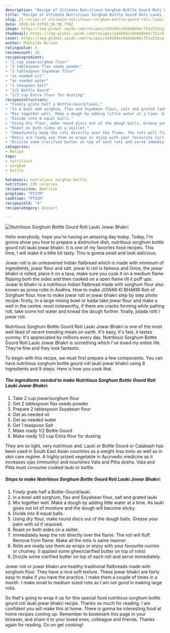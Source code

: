 ```yaml
---
description: "Recipe of Ultimate Nutritious Sorghum Bottle Gourd Roti Lauki Jowar Bhakri"
title: "Recipe of Ultimate Nutritious Sorghum Bottle Gourd Roti Lauki Jowar Bhakri"
slug: 21-recipe-of-ultimate-nutritious-sorghum-bottle-gourd-roti-lauki-jowar-bhakri
date: 2020-04-23T03:36:56.770Z
image: https://img-global.cpcdn.com/recipes/a342d4ce5b8dde04/751x532cq70/nutritious-sorghum-bottle-gourd-roti-lauki-jowar-bhakri-recipe-main-photo.jpg
thumbnail: https://img-global.cpcdn.com/recipes/a342d4ce5b8dde04/751x532cq70/nutritious-sorghum-bottle-gourd-roti-lauki-jowar-bhakri-recipe-main-photo.jpg
cover: https://img-global.cpcdn.com/recipes/a342d4ce5b8dde04/751x532cq70/nutritious-sorghum-bottle-gourd-roti-lauki-jowar-bhakri-recipe-main-photo.jpg
author: Mathilda Wilson
ratingvalue: 4
reviewcount: 10
recipeingredient:
- "2 cup jowarsorghum flour"
- "2 tablespoon flax seeds powder"
- "2 tablespoon Soyabean flour"
- "as needed oil"
- "as needed water"
- "1 teaspoon Salt"
- "1/2 Bottle Gourd"
- "1/2 cup Extra flour for dusting"
recipeinstructions:
- "Finely grate half a Bottle-Gourd/lauki."
- "In a bowl add sorghum, flax and Soyabean flour, salt and grated lauki"
- "Mix together well. Make a dough by adding little water at a time. As lauki gives out lot of moisture and the dough will become sticky."
- "Divide into 8 equal balls."
- "Using dry flour, make round discs out of the dough balls. Grease your palm with oil if required."
- "Roast on both sides on a skillet."
- "Immediately keep the roti directly over the flame. The roti will fluff. Remove from flame. Make all the rotis is same manner."
- "Rotis are ready use them as wraps or enjoy with your favourite curries or chutney. (I applied some ghee/clarified butter on top of rotis)"
- "Drizzle some clarified butter on top of each roti and serve immediately."
categories:
- Recipe
tags:
- nutritious
- sorghum
- bottle

katakunci: nutritious sorghum bottle 
nutrition: 239 calories
recipecuisine: American
preptime: "PT37M"
cooktime: "PT52M"
recipeyield: "4"
recipecategory: Dessert

---
```



![Nutritious Sorghum Bottle Gourd Roti Lauki Jowar Bhakri](https://img-global.cpcdn.com/recipes/a342d4ce5b8dde04/751x532cq70/nutritious-sorghum-bottle-gourd-roti-lauki-jowar-bhakri-recipe-main-photo.jpg)

Hello everybody, hope you're having an amazing day today. Today, I'm gonna show you how to prepare a distinctive dish, nutritious sorghum bottle gourd roti lauki jowar bhakri. It is one of my favorites food recipes. This time, I will make it a little bit tasty. This is gonna smell and look delicious.

Jowar roti is an unleavened Indian flatbread which is made with minimum of ingredients, jowar flour and salt. jowar ki roti is famous and Once, the jowar bhakri is rolled, place it on a tava, make sure you cook it on a medium flame flipping both the sides and then cooked on a open flame till it puff ups. Jowar ki bhakri is a nutritious Indian flatbread made with sorghum flour also known as jonna rotte in Andhra. How to make JOWAR KI BHAKRI Roti of Sorghum flour. how to make jowar roti or jowar bhakri step by step photo recipe: firstly, in a large mixing bowl or kadai take jowar flour and make a well in the centre. most noteworthy, if there are cracks forming while patting roti, take some hot water and knead the dough further. finally, jolada rotti / jowar roti.

Nutritious Sorghum Bottle Gourd Roti Lauki Jowar Bhakri is one of the most well liked of recent trending meals on earth. It's easy, it's fast, it tastes yummy. It's appreciated by millions every day. Nutritious Sorghum Bottle Gourd Roti Lauki Jowar Bhakri is something which I've loved my entire life. They're fine and they look fantastic.


To begin with this recipe, we must first prepare a few components. You can have nutritious sorghum bottle gourd roti lauki jowar bhakri using 8 ingredients and 9 steps. Here is how you cook that.

##### The ingredients needed to make Nutritious Sorghum Bottle Gourd Roti Lauki Jowar Bhakri:

1. Take 2 cup jowar/sorghum flour
1. Get 2 tablespoon flax seeds powder
1. Prepare 2 tablespoon Soyabean flour
1. Get as needed oil
1. Get as needed water
1. Get 1 teaspoon Salt
1. Make ready 1/2 Bottle Gourd
1. Make ready 1/2 cup Extra flour for dusting


They are so light, very nutritious and. Lauki or Bottle Gourd or Calabash has been used in South East Asian countries as a weight loss tonic as well as in skin care regime. A highly prized vegetable in Ayurvedic medicine as it increases ojas (immunity) and nourishes Vata and Pitta dosha. Vata and Pitta must consume cooked lauki or bottle. 

##### Steps to make Nutritious Sorghum Bottle Gourd Roti Lauki Jowar Bhakri:

1. Finely grate half a Bottle-Gourd/lauki.
1. In a bowl add sorghum, flax and Soyabean flour, salt and grated lauki
1. Mix together well. Make a dough by adding little water at a time. As lauki gives out lot of moisture and the dough will become sticky.
1. Divide into 8 equal balls.
1. Using dry flour, make round discs out of the dough balls. Grease your palm with oil if required.
1. Roast on both sides on a skillet.
1. Immediately keep the roti directly over the flame. The roti will fluff. Remove from flame. Make all the rotis is same manner.
1. Rotis are ready use them as wraps or enjoy with your favourite curries or chutney. (I applied some ghee/clarified butter on top of rotis)
1. Drizzle some clarified butter on top of each roti and serve immediately.


Jowar roti or jowar bhakri are healthy traditional flatbreads made with sorghum flour. They have a nice soft texture. These jowar bhakri are fairly easy to make if you have the practice. I make them a couple of times in a month. I make small to medium sized rotis as I am not good in making large rotis. 

So that's going to wrap it up for this special food nutritious sorghum bottle gourd roti lauki jowar bhakri recipe. Thanks so much for reading. I am confident you will make this at home. There is gonna be interesting food at home recipes coming up. Remember to bookmark this page in your browser, and share it to your loved ones, colleague and friends. Thanks again for reading. Go on get cooking!
